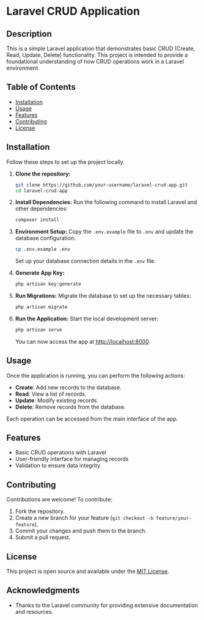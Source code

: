 
# Laravel CRUD Application

## Description
This is a simple Laravel application that demonstrates basic CRUD (Create, Read, Update, Delete) functionality. This project is intended to provide a foundational understanding of how CRUD operations work in a Laravel environment.

## Table of Contents
- [Installation](#installation)
- [Usage](#usage)
- [Features](#features)
- [Contributing](#contributing)
- [License](#license)

## Installation
Follow these steps to set up the project locally.

1. **Clone the repository:**
   ```bash
   git clone https://github.com/your-username/laravel-crud-app.git
   cd laravel-crud-app
   ```

2. **Install Dependencies:**
   Run the following command to install Laravel and other dependencies:
   ```bash
   composer install
   ```

3. **Environment Setup:**
   Copy the `.env.example` file to `.env` and update the database configuration:
   ```bash
   cp .env.example .env
   ```
   Set up your database connection details in the `.env` file.

4. **Generate App Key:**
   ```bash
   php artisan key:generate
   ```

5. **Run Migrations:**
   Migrate the database to set up the necessary tables:
   ```bash
   php artisan migrate
   ```

6. **Run the Application:**
   Start the local development server:
   ```bash
   php artisan serve
   ```

   You can now access the app at [http://localhost:8000](http://localhost:8000).

## Usage
Once the application is running, you can perform the following actions:
- **Create**: Add new records to the database.
- **Read**: View a list of records.
- **Update**: Modify existing records.
- **Delete**: Remove records from the database.

Each operation can be accessed from the main interface of the app.

## Features
- Basic CRUD operations with Laravel
- User-friendly interface for managing records
- Validation to ensure data integrity

## Contributing
Contributions are welcome! To contribute:
1. Fork the repository.
2. Create a new branch for your feature (`git checkout -b feature/your-feature`).
3. Commit your changes and push them to the branch.
4. Submit a pull request.

## License
This project is open source and available under the [MIT License](LICENSE).

## Acknowledgments
- Thanks to the Laravel community for providing extensive documentation and resources.
